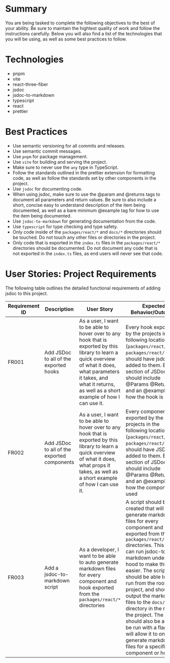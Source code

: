 # Summary
You are being tasked to complete the following objectives to the best of your ability. Be sure to maintain the hightest quality of work and follow the instructions carefully. Below you will also find a list of the technologies that you will be using, as well as some best practices to follow.

# Technologies
- pnpm
- vite
- react-three-fiber
- jsdoc
- jsdoc-to-markdown
- typescript
- react
- prettier


# Best Practices
- Use semantic versioning for all commits and releases.
- Use semantic commit messages.
- Use `pnpm` for package management.
- Use `vite` for building and serving the project.
- Make sure to never use the `any` type in TypeScript.
- Follow the standards outlined in the prettier extension for formatting code, as well as follow the standards set by other components in the project.
- Use `jsdoc` for documenting code.
- When using jsdoc, make sure to use the @param and @returns tags to document all parameters and return values. Be sure to also include a short, concise easy to understand description of the item being documented, as well as a bare minimum @example tag for how to use the item being documented.
- Use `jsdoc-to-markdown` for generating documentation from the code.
- Use `typescript` for type checking and type safety.
- Only code inside of the `packages/react/*` and `docs/*` directories should be touched. Do not touch any other files or directories in the project.
- Only code that is exported in the `index.ts` files in the `packages/react/*` directories should be documented. Do not document any code that is not exported in the `index.ts` files, as end users will never see that code.


# User Stories: Project Requirements
The following table outlines the detailed functional requirements of adding jsdoc to this project.

| Requirement ID | Description               | User Story                                                                                       | Expected Behavior/Outcome                                                                                                     |
|-----------------|---------------------------|--------------------------------------------------------------------------------------------------|-----------------------------------------------------------------------------------------------------------------------------|
| FR001          | Add JSDoc to all of the exported hooks | As a user, I want to be able to hover over to any hook that is exported by this library to learn a quick overview of what it does, what parameters it takes, and what it returns, as well as a short example of how I can use it. | Every hook exported by the projects in the following locations (`packages/react/xr` and `packages/react/handle`) should have jsdoc added to them. Each section of JSDoc should include @Params @Returns and an @example of how the hook is used |
| FR002          | Add JSDoc to all of the exported components | As a user, I want to be able to hover over to any hook that is exported by this library to learn a quick overview of what it does, what props it takes, as well as a short example of how I can use it. | Every component exported by the projects in the following locations (`packages/react/xr` and `packages/react/handle`) should have JSDoc added to them. Each section of JSDoc should include @Params @Returns and an @example of how the component is used |
| FR003          | Add a jsdoc-to-markdown script | As a developer, I want to be able to auto generate markdown files for every component and hook exported from the `packages/react/*` directories | A script should be created that will generate markdown files for every component and hook exported from the `packages/react/*` directories. This script can run jsdoc-to-markdown under the hood to make things easier. The script should be able to be run from the root of the project, and should output the markdown files to the `docs/api` directory in the root of the project. The script should also be able to be run with a flag that will allow it to only generate markdown files for a specific component or hook. |
